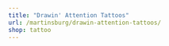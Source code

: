```yaml
---
title: "Drawin' Attention Tattoos"
url: /martinsburg/drawin-attention-tattoos/
shop: tattoo
---
```

